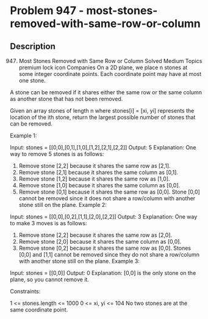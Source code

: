 # Problem 947 - most-stones-removed-with-same-row-or-column

## Description

947. Most Stones Removed with Same Row or Column
Solved
Medium
Topics
premium lock icon
Companies
On a 2D plane, we place n stones at some integer coordinate points. Each coordinate point may have at most one stone.

A stone can be removed if it shares either the same row or the same column as another stone that has not been removed.

Given an array stones of length n where stones[i] = [xi, yi] represents the location of the ith stone, return the largest possible number of stones that can be removed.

 

Example 1:

Input: stones = [[0,0],[0,1],[1,0],[1,2],[2,1],[2,2]]
Output: 5
Explanation: One way to remove 5 stones is as follows:
1. Remove stone [2,2] because it shares the same row as [2,1].
2. Remove stone [2,1] because it shares the same column as [0,1].
3. Remove stone [1,2] because it shares the same row as [1,0].
4. Remove stone [1,0] because it shares the same column as [0,0].
5. Remove stone [0,1] because it shares the same row as [0,0].
Stone [0,0] cannot be removed since it does not share a row/column with another stone still on the plane.
Example 2:

Input: stones = [[0,0],[0,2],[1,1],[2,0],[2,2]]
Output: 3
Explanation: One way to make 3 moves is as follows:
1. Remove stone [2,2] because it shares the same row as [2,0].
2. Remove stone [2,0] because it shares the same column as [0,0].
3. Remove stone [0,2] because it shares the same row as [0,0].
Stones [0,0] and [1,1] cannot be removed since they do not share a row/column with another stone still on the plane.
Example 3:

Input: stones = [[0,0]]
Output: 0
Explanation: [0,0] is the only stone on the plane, so you cannot remove it.
 

Constraints:

1 <= stones.length <= 1000
0 <= xi, yi <= 104
No two stones are at the same coordinate point.
